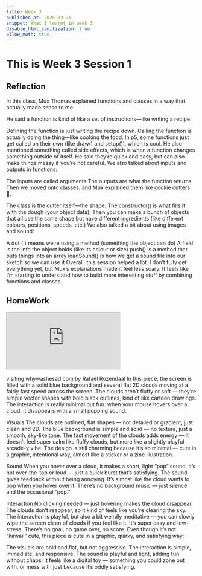 ```yaml
---
title: Week 3
published_at: 2025-03-21
snippet: What I learnt in week 3
disable_html_sanitization: true
allow_math: true
---
```


# This is Week 3 Session 1

## Reflection

In this class, Mux Thomas explained functions and classes in a way that actually made sense to me.

He said a function is kind of like a set of instructions—like writing a recipe.

Defining the function is just writing the recipe down.
Calling the function is actually doing the thing—like cooking the food.
In p5, some functions just get called on their own (like draw() and setup()), which is cool.
He also mentioned something called side effects, which is when a function changes something outside of itself. He said they’re quick and easy, but can also make things messy if you’re not careful.
We also talked about inputs and outputs in functions:

The inputs are called arguments
The outputs are what the function returns
Then we moved onto classes, and Mux explained them like cookie cutters 🍪.

The class is the cutter itself—the shape.
The constructor() is what fills it with the dough (your object data).
Then you can make a bunch of objects that all use the same shape but have different ingredients (like different colours, positions, speeds, etc.)
We also talked a bit about using images and sound:

A dot (.) means we’re using a method (something the object can do)
A field is the info the object holds (like its colour or size)
push() is a method that puts things into an array
loadSound() is how we get a sound file into our sketch so we can use it
Overall, this session helped a lot. I don’t fully get everything yet, but Mux’s explanations made it feel less scary. It feels like I’m starting to understand how to build more interesting stuff by combining functions and classes.

## HomeWork

<iframe id="cute" src="https://www.whywashesad.com/"></iframe>

visiting whywashesad.com by Rafaël Rozendaal
In this piece, the screen is filled with a solid blue background and several flat 2D clouds moving at a fairly fast speed across the screen. The clouds aren’t fluffy or soft — they’re simple vector shapes with bold black outlines, kind of like cartoon drawings. The interaction is really minimal but fun: when your mouse hovers over a cloud, it disappears with a small popping sound.

Visuals
The clouds are outlined, flat shapes — not detailed or gradient, just clean and 2D.
The blue background is simple and solid — no texture, just a smooth, sky-like tone.
The fast movement of the clouds adds energy — it doesn’t feel super calm like fluffy clouds, but more like a slightly playful, arcade-y vibe.
The design is still charming because it’s so minimal — cute in a graphic, intentional way, almost like a sticker or a zine illustration.

Sound
When you hover over a cloud, it makes a short, light “pop” sound.
It’s not over-the-top or loud — just a quick burst that’s satisfying.
The sound gives feedback without being annoying. It’s almost like the cloud wants to pop when you hover over it.
There’s no background music — just silence and the occasional “pop.”

Interaction
No clicking needed — just hovering makes the cloud disappear.
The clouds don’t reappear, so it kind of feels like you’re clearing the sky.
The interaction is playful, but also a bit weirdly meditative — you can slowly wipe the screen clean of clouds if you feel like it.
It’s super easy and low-stress. There’s no goal, no game over, no score.
Even though it’s not “kawaii” cute, this piece is cute in a graphic, quirky, and satisfying way:

The visuals are bold and flat, but not aggressive.
The interaction is simple, immediate, and responsive.
The sound is playful and light, adding fun without chaos.
It feels like a digital toy — something you could zone out with, or mess with just because it’s oddly satisfying.
